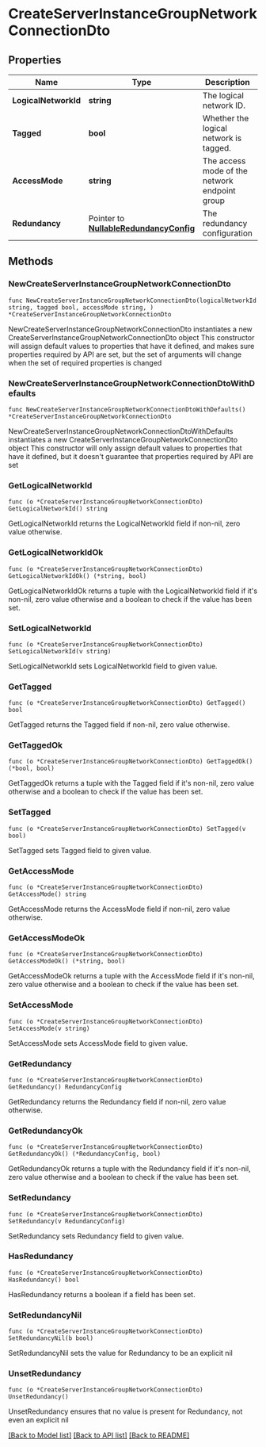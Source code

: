 # CreateServerInstanceGroupNetworkConnectionDto

## Properties

Name | Type | Description | Notes
------------ | ------------- | ------------- | -------------
**LogicalNetworkId** | **string** | The logical network ID. | 
**Tagged** | **bool** | Whether the logical network is tagged. | 
**AccessMode** | **string** | The access mode of the network endpoint group | 
**Redundancy** | Pointer to [**NullableRedundancyConfig**](RedundancyConfig.md) | The redundancy configuration | [optional] 

## Methods

### NewCreateServerInstanceGroupNetworkConnectionDto

`func NewCreateServerInstanceGroupNetworkConnectionDto(logicalNetworkId string, tagged bool, accessMode string, ) *CreateServerInstanceGroupNetworkConnectionDto`

NewCreateServerInstanceGroupNetworkConnectionDto instantiates a new CreateServerInstanceGroupNetworkConnectionDto object
This constructor will assign default values to properties that have it defined,
and makes sure properties required by API are set, but the set of arguments
will change when the set of required properties is changed

### NewCreateServerInstanceGroupNetworkConnectionDtoWithDefaults

`func NewCreateServerInstanceGroupNetworkConnectionDtoWithDefaults() *CreateServerInstanceGroupNetworkConnectionDto`

NewCreateServerInstanceGroupNetworkConnectionDtoWithDefaults instantiates a new CreateServerInstanceGroupNetworkConnectionDto object
This constructor will only assign default values to properties that have it defined,
but it doesn't guarantee that properties required by API are set

### GetLogicalNetworkId

`func (o *CreateServerInstanceGroupNetworkConnectionDto) GetLogicalNetworkId() string`

GetLogicalNetworkId returns the LogicalNetworkId field if non-nil, zero value otherwise.

### GetLogicalNetworkIdOk

`func (o *CreateServerInstanceGroupNetworkConnectionDto) GetLogicalNetworkIdOk() (*string, bool)`

GetLogicalNetworkIdOk returns a tuple with the LogicalNetworkId field if it's non-nil, zero value otherwise
and a boolean to check if the value has been set.

### SetLogicalNetworkId

`func (o *CreateServerInstanceGroupNetworkConnectionDto) SetLogicalNetworkId(v string)`

SetLogicalNetworkId sets LogicalNetworkId field to given value.


### GetTagged

`func (o *CreateServerInstanceGroupNetworkConnectionDto) GetTagged() bool`

GetTagged returns the Tagged field if non-nil, zero value otherwise.

### GetTaggedOk

`func (o *CreateServerInstanceGroupNetworkConnectionDto) GetTaggedOk() (*bool, bool)`

GetTaggedOk returns a tuple with the Tagged field if it's non-nil, zero value otherwise
and a boolean to check if the value has been set.

### SetTagged

`func (o *CreateServerInstanceGroupNetworkConnectionDto) SetTagged(v bool)`

SetTagged sets Tagged field to given value.


### GetAccessMode

`func (o *CreateServerInstanceGroupNetworkConnectionDto) GetAccessMode() string`

GetAccessMode returns the AccessMode field if non-nil, zero value otherwise.

### GetAccessModeOk

`func (o *CreateServerInstanceGroupNetworkConnectionDto) GetAccessModeOk() (*string, bool)`

GetAccessModeOk returns a tuple with the AccessMode field if it's non-nil, zero value otherwise
and a boolean to check if the value has been set.

### SetAccessMode

`func (o *CreateServerInstanceGroupNetworkConnectionDto) SetAccessMode(v string)`

SetAccessMode sets AccessMode field to given value.


### GetRedundancy

`func (o *CreateServerInstanceGroupNetworkConnectionDto) GetRedundancy() RedundancyConfig`

GetRedundancy returns the Redundancy field if non-nil, zero value otherwise.

### GetRedundancyOk

`func (o *CreateServerInstanceGroupNetworkConnectionDto) GetRedundancyOk() (*RedundancyConfig, bool)`

GetRedundancyOk returns a tuple with the Redundancy field if it's non-nil, zero value otherwise
and a boolean to check if the value has been set.

### SetRedundancy

`func (o *CreateServerInstanceGroupNetworkConnectionDto) SetRedundancy(v RedundancyConfig)`

SetRedundancy sets Redundancy field to given value.

### HasRedundancy

`func (o *CreateServerInstanceGroupNetworkConnectionDto) HasRedundancy() bool`

HasRedundancy returns a boolean if a field has been set.

### SetRedundancyNil

`func (o *CreateServerInstanceGroupNetworkConnectionDto) SetRedundancyNil(b bool)`

 SetRedundancyNil sets the value for Redundancy to be an explicit nil

### UnsetRedundancy
`func (o *CreateServerInstanceGroupNetworkConnectionDto) UnsetRedundancy()`

UnsetRedundancy ensures that no value is present for Redundancy, not even an explicit nil

[[Back to Model list]](../README.md#documentation-for-models) [[Back to API list]](../README.md#documentation-for-api-endpoints) [[Back to README]](../README.md)


